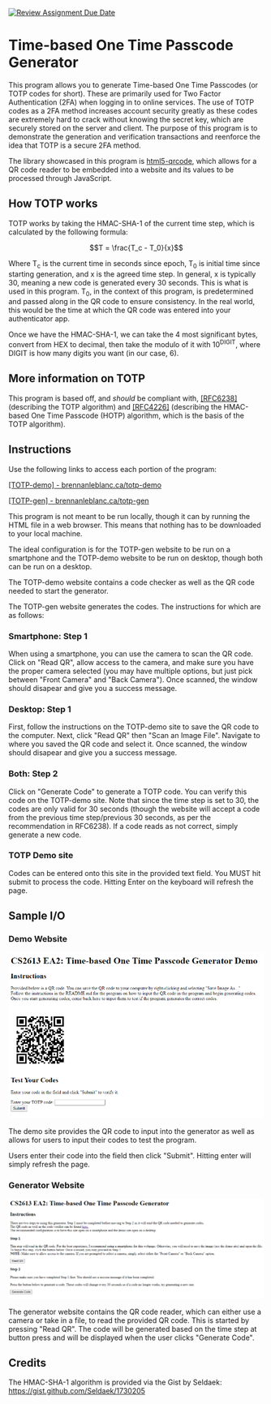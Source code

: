 [![Review Assignment Due Date](https://classroom.github.com/assets/deadline-readme-button-24ddc0f5d75046c5622901739e7c5dd533143b0c8e959d652212380cedb1ea36.svg)](https://classroom.github.com/a/RPDAFNpj)
# Time-based One Time Passcode Generator

This program allows you to generate Time-based One Time Passcodes (or TOTP codes for short). These are primarily used for Two Factor Authentication (2FA) when logging in to online services. The use of TOTP codes as a 2FA method increases account security greatly as these codes are extremely hard to crack without knowing the secret key, which are securely stored on the server and client. The purpose of this program is to demonstrate the generation and verification transactions and reenforce the idea that TOTP is a secure 2FA method.

The library showcased in this program is [html5-qrcode](https://github.com/mebjas/html5-qrcode), which allows for a QR code reader to be embedded into a website and its values to be processed through JavaScript.

## How TOTP works

TOTP works by taking the HMAC-SHA-1 of the current time step, which is calculated by the following formula:

```math
T
=
\frac{T_c - T_0}{x}
```

Where T<sub>c</sub> is the current time in seconds since epoch, T<sub>0</sub> is initial time since starting generation, and x is the agreed time step.
In general, x is typically 30, meaning a new code is generated every 30 seconds. This is what is used in this program.
T<sub>0</sub>, in the context of this program, is predetermined and passed along in the QR code to ensure consistency. In the real world, this would be the time at which the QR code was entered into your authenticator app.

Once we have the HMAC-SHA-1, we can take the 4 most significant bytes, convert from HEX to decimal, then take the modulo of it with 10<sup>DIGIT</sup>, where DIGIT is how many digits you want (in our case, 6).

## More information on TOTP

This program is based off, and *should* be compliant with, [[RFC6238]](https://datatracker.ietf.org/doc/html/rfc6238) (describing the TOTP algorithm) and [[RFC4226]](https://datatracker.ietf.org/doc/html/rfc4226) (describing the HMAC-based One Time Passcode (HOTP) algorithm, which is the basis of the TOTP algorithm).

## Instructions

Use the following links to access each portion of the program:

[[TOTP-demo] - brennanleblanc.ca/totp-demo](https://brennanleblanc.ca/totp-demo)

[[TOTP-gen] - brennanleblanc.ca/totp-gen](https://brennanleblanc.ca/totp-gen)

This program is not meant to be run locally, though it can by running the HTML file in a web browser. This means that nothing has to be downloaded to your local machine.

The ideal configuration is for the TOTP-gen website to be run on a smartphone and the TOTP-demo website to be run on desktop, though both can be run on a desktop.

The TOTP-demo website contains a code checker as well as the QR code needed to start the generator.

The TOTP-gen website generates the codes. The instructions for which are as follows:

### Smartphone: Step 1

When using a smartphone, you can use the camera to scan the QR code. Click on "Read QR", allow access to the camera, and make sure you have the proper camera selected (you may have multiple options, but just pick between "Front Camera" and "Back Camera"). Once scanned, the window should disapear and give you a success message.

### Desktop: Step 1

First, follow the instructions on the TOTP-demo site to save the QR code to the computer. Next, click "Read QR" then "Scan an Image File". Navigate to where you saved the QR code and select it. Once scanned, the window should disapear and give you a success message.

### Both: Step 2

Click on "Generate Code" to generate a TOTP code. You can verify this code on the TOTP-demo site. Note that since the time step is set to 30, the codes are only valid for 30 seconds (though the website will accept a code from the previous time step/previous 30 seconds, as per the recommendation in RFC6238). If a code reads as not correct, simply generate a new code.

### TOTP Demo site

Codes can be entered onto this site in the provided text field. You MUST hit submit to process the code. Hitting Enter on the keyboard will refresh the page.

## Sample I/O

### Demo Website

![Demo website](images/totp-demo.png)

The demo site provides the QR code to input into the generator as well as allows for users to input their codes to test the program.

Users enter their code into the field then click "Submit". Hitting enter will simply refresh the page.

### Generator Website

![Generator website](images/totp-gen.png)

The generator website contains the QR code reader, which can either use a camera or take in a file, to read the provided QR code. This is started by pressing "Read QR". The code will be generated based on the time step at button press and will be displayed when the user clicks "Generate Code".

## Credits

The HMAC-SHA-1 algorithm is provided via the Gist by Seldaek: https://gist.github.com/Seldaek/1730205